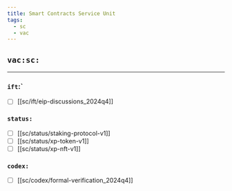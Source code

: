 ```yaml
---
title: Smart Contracts Service Unit
tags:
  - sc
  - vac
---
```


## `vac:sc:`
---

### `ift`:`
- [ ] [[sc/ift/eip-discussions_2024q4]]


### `status:`
- [ ] [[sc/status/staking-protocol-v1]]
- [ ] [[sc/status/xp-token-v1]]
- [ ] [[sc/status/xp-nft-v1]]

### `codex:`

- [ ] [[sc/codex/formal-verification_2024q4]]
